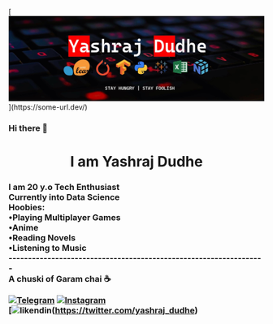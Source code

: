 [![Header](https://github.com/yashraj-dudhe/yashraj-dudhe/blob/main/YASHRAJjpg.jpg?raw=true"Header")](https://some-url.dev/)

### Hi there 👋

<h1 align = "center">I am Yashraj Dudhe </h1>
<h3>I am 20 y.o Tech Enthusiast<br>
Currently into Data Science<br>
Hoobies:<br>
•Playing Multiplayer Games<br>
•Anime <br>
•Reading Novels<br>
•Listening to Music<br>
------------------------------------------------------------------
  <br>A chuski of Garam chai ☕<br>


[![Telegram]()](https://t.me/yashraj_dudhe) 
[![Instagram]()](https://www.instagram.com/yashraj_dudhe/)<br>
[![likendin]()(https://twitter.com/yashraj_dudhe)<br>


